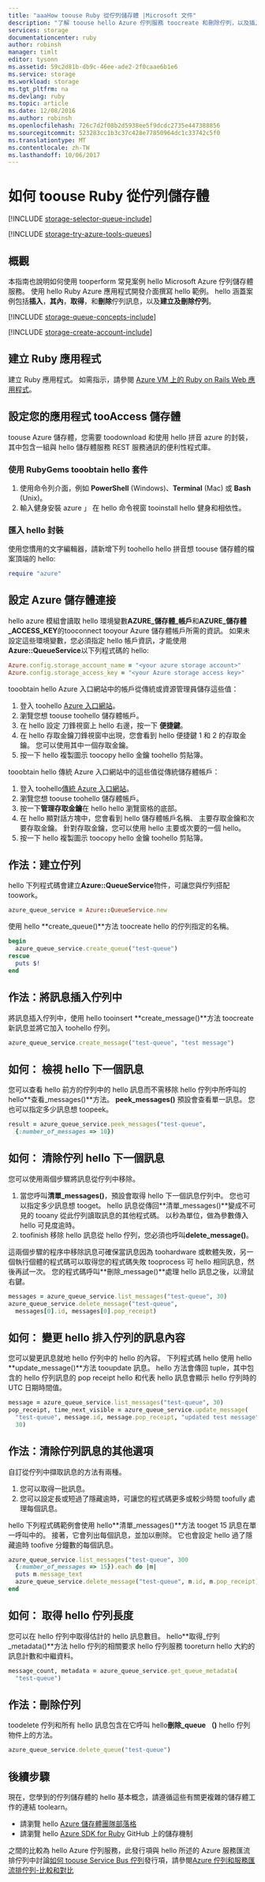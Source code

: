 ```yaml
---
title: "aaaHow toouse Ruby 從佇列儲存體 |Microsoft 文件"
description: "了解 toouse hello Azure 佇列服務 toocreate 和刪除佇列，以及插入、 取得，並刪除訊息。 範例以 Ruby 撰寫。"
services: storage
documentationcenter: ruby
author: robinsh
manager: timlt
editor: tysonn
ms.assetid: 59c2d81b-db9c-46ee-ade2-2f0caae6b1e6
ms.service: storage
ms.workload: storage
ms.tgt_pltfrm: na
ms.devlang: ruby
ms.topic: article
ms.date: 12/08/2016
ms.author: robinsh
ms.openlocfilehash: 726c7d2f08b2d5938ee5f9dcdc2735e447388856
ms.sourcegitcommit: 523283cc1b3c37c428e77850964dc1c33742c5f0
ms.translationtype: MT
ms.contentlocale: zh-TW
ms.lasthandoff: 10/06/2017
---
```

# <a name="how-toouse-queue-storage-from-ruby"></a>如何 toouse Ruby 從佇列儲存體
[!INCLUDE [storage-selector-queue-include](../../includes/storage-selector-queue-include.md)]

[!INCLUDE [storage-try-azure-tools-queues](../../includes/storage-try-azure-tools-queues.md)]

## <a name="overview"></a>概觀
本指南也說明如何使用 tooperform 常見案例 hello Microsoft Azure 佇列儲存體服務。 使用 hello Ruby Azure 應用程式開發介面撰寫 hello 範例。
hello 涵蓋案例包括**插入**，**其內**，**取得**，和**刪除**佇列訊息，以及**建立及刪除佇列**。

[!INCLUDE [storage-queue-concepts-include](../../includes/storage-queue-concepts-include.md)]

[!INCLUDE [storage-create-account-include](../../includes/storage-create-account-include.md)]

## <a name="create-a-ruby-application"></a>建立 Ruby 應用程式
建立 Ruby 應用程式。 如需指示，請參閱 [Azure VM 上的 Ruby on Rails Web 應用程式](../virtual-machines/linux/classic/virtual-machines-linux-classic-ruby-rails-web-app.md)。

## <a name="configure-your-application-tooaccess-storage"></a>設定您的應用程式 tooAccess 儲存體
toouse Azure 儲存體，您需要 toodownload 和使用 hello 拼音 azure 的封裝，其中包含一組與 hello 儲存體服務 REST 服務通訊的便利性程式庫。

### <a name="use-rubygems-tooobtain-hello-package"></a>使用 RubyGems tooobtain hello 套件
1. 使用命令列介面，例如 **PowerShell** (Windows)、**Terminal** (Mac) 或 **Bash** (Unix)。
2. 輸入健身安裝 azure 」 在 hello 命令視窗 tooinstall hello 健身和相依性。

### <a name="import-hello-package"></a>匯入 hello 封裝
使用您慣用的文字編輯器，請新增下列 toohello hello 拼音想 toouse 儲存體的檔案頂端的 hello:

```ruby
require "azure"
```

## <a name="setup-an-azure-storage-connection"></a>設定 Azure 儲存體連接
hello azure 模組會讀取 hello 環境變數**AZURE\_儲存體\_帳戶**和**AZURE\_儲存體\_ACCESS_KEY**的tooconnect tooyour Azure 儲存體帳戶所需的資訊。 如果未設定這些環境變數，您必須指定 hello 帳戶資訊，才能使用**Azure::QueueService**以下列程式碼的 hello:

```ruby
Azure.config.storage_account_name = "<your azure storage account>"
Azure.config.storage_access_key = "<your Azure storage access key>"
```

tooobtain hello Azure 入口網站中的帳戶從傳統或資源管理員儲存這些值：

1. 登入 toohello [Azure 入口網站](https://portal.azure.com)。
2. 瀏覽您想 toouse toohello 儲存體帳戶。
3. 在 hello 設定 刀鋒視窗上 hello 右邊，按一下 **便捷鍵**。
4. 在 hello 存取金鑰刀鋒視窗中出現，您會看到 hello 便捷鍵 1 和 2 的存取金鑰。 您可以使用其中一個存取金鑰。 
5. 按一下 hello 複製圖示 toocopy hello 金鑰 toohello 剪貼簿。 

tooobtain hello 傳統 Azure 入口網站中的這些值從傳統儲存體帳戶：

1. 登入 toohello[傳統 Azure 入口網站](https://manage.windowsazure.com)。
2. 瀏覽您想 toouse toohello 儲存體帳戶。
3. 按一下**管理存取金鑰**在 hello hello 瀏覽窗格的底部。
4. 在 hello 顯對話方塊中，您會看到 hello 儲存體帳戶名稱、 主要存取金鑰和次要存取金鑰。 針對存取金鑰，您可以使用 hello 主要或次要的一個 hello。 
5. 按一下 hello 複製圖示 toocopy hello 金鑰 toohello 剪貼簿。

## <a name="how-to-create-a-queue"></a>作法：建立佇列
hello 下列程式碼會建立**Azure::QueueService**物件，可讓您與佇列搭配 toowork。

```ruby
azure_queue_service = Azure::QueueService.new
```

使用 hello **create_queue()**方法 toocreate hello 的佇列指定的名稱。

```ruby
begin
  azure_queue_service.create_queue("test-queue")
rescue
  puts $!
end
```

## <a name="how-to-insert-a-message-into-a-queue"></a>作法：將訊息插入佇列中
將訊息插入佇列中，使用 hello tooinsert **create_message()**方法 toocreate 新訊息並將它加入 toohello 佇列。

```ruby
azure_queue_service.create_message("test-queue", "test message")
```

## <a name="how-to-peek-at-hello-next-message"></a>如何： 檢視 hello 下一個訊息
您可以查看 hello 前方的佇列中的 hello 訊息而不需移除 hello 佇列中所呼叫的 hello**查看\_messages()**方法。 **peek\_messages()** 預設會查看單一訊息。 您也可以指定多少訊息想 toopeek。

```ruby
result = azure_queue_service.peek_messages("test-queue",
  {:number_of_messages => 10})
```

## <a name="how-to-dequeue-hello-next-message"></a>如何： 清除佇列 hello 下一個訊息
您可以使用兩個步驟將訊息從佇列中移除。

1. 當您呼叫**清單\_messages()**，預設會取得 hello 下一個訊息佇列中。 您也可以指定多少訊息想 tooget。 hello 訊息從傳回**清單\_messages()**變成不可見的 tooany 從此佇列讀取訊息的其他程式碼。 以秒為單位，做為參數傳入 hello 可見度逾時。
2. toofinish 移除 hello 訊息從 hello 佇列，您必須也呼叫**delete_message()**。

這兩個步驟的程序中移除訊息可確保當訊息因為 toohardware 或軟體失敗，另一個執行個體的程式碼可以取得您的程式碼失敗 tooprocess 可 hello 相同訊息，然後再試一次。 您的程式碼呼叫**刪除\_message()**處理 hello 訊息之後，以滑鼠右鍵。

```ruby
messages = azure_queue_service.list_messages("test-queue", 30)
azure_queue_service.delete_message("test-queue", 
  messages[0].id, messages[0].pop_receipt)
```

## <a name="how-to-change-hello-contents-of-a-queued-message"></a>如何： 變更 hello 排入佇列的訊息內容
您可以變更訊息就地 hello 佇列中的 hello 的內容。 下列程式碼 hello 使用 hello **update_message()**方法 tooupdate 訊息。 hello 方法會傳回 tuple，其中包含的 hello 佇列訊息的 pop receipt hello 和代表 hello 訊息會顯示 hello 佇列時的 UTC 日期時間值。

```ruby
message = azure_queue_service.list_messages("test-queue", 30)
pop_receipt, time_next_visible = azure_queue_service.update_message(
  "test-queue", message.id, message.pop_receipt, "updated test message", 
  30)
```

## <a name="how-to-additional-options-for-dequeuing-messages"></a>作法：清除佇列訊息的其他選項
自訂從佇列中擷取訊息的方法有兩種。

1. 您可以取得一批訊息。
2. 您可以設定長或短過了隱藏逾時，可讓您的程式碼更多或較少時間 toofully 處理每個訊息。

hello 下列程式碼範例會使用 hello**清單\_messages()**方法 tooget 15 訊息在單一呼叫中的。 接著，它會列出每個訊息，並加以刪除。 它也會設定 hello 過了隱藏逾時 toofive 分鐘數的每個訊息。

```ruby
azure_queue_service.list_messages("test-queue", 300
  {:number_of_messages => 15}).each do |m|
  puts m.message_text
  azure_queue_service.delete_message("test-queue", m.id, m.pop_receipt)
end
```

## <a name="how-to-get-hello-queue-length"></a>如何： 取得 hello 佇列長度
您可以在 hello 佇列中取得估計的 hello 訊息數目。 hello**取得\_佇列\_metadata()**方法 hello 佇列的相關要求 hello 佇列服務 tooreturn hello 大約的訊息計數和中繼資料。

```ruby
message_count, metadata = azure_queue_service.get_queue_metadata(
  "test-queue")
```

## <a name="how-to-delete-a-queue"></a>作法：刪除佇列
toodelete 佇列和所有 hello 訊息包含在它呼叫 hello**刪除\_queue （)** hello 佇列物件上的方法。

```ruby
azure_queue_service.delete_queue("test-queue")
```

## <a name="next-steps"></a>後續步驟
現在，您學到的佇列儲存體的 hello 基本概念，請遵循這些有關更複雜的儲存體工作的連結 toolearn。

* 請瀏覽 hello [Azure 儲存體團隊部落格](http://blogs.msdn.com/b/windowsazurestorage/)
* 請瀏覽 hello [Azure SDK for Ruby](https://github.com/WindowsAzure/azure-sdk-for-ruby) GitHub 上的儲存機制

之間的比較為 hello Azure 佇列服務，此發行項與 hello 所述的 Azure 服務匯流排佇列中討論[如何 toouse Service Bus 佇列](/develop/ruby/how-to-guides/service-bus-queues/)發行項，請參閱[Azure 佇列和服務匯流排佇列-比較和對比](../service-bus-messaging/service-bus-azure-and-service-bus-queues-compared-contrasted.md)
